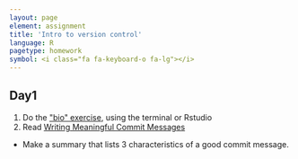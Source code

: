 ```yaml
---
layout: page
element: assignment
title: 'Intro to version control'
language: R
pagetype: homework
symbol: <i class="fa fa-keyboard-o fa-lg"></i>
---
```



## Day1

1. Do the ["bio" exercise](https://swcarpentry.github.io/git-novice/04-changes/index.html#bio-repository), using the terminal or Rstudio
2. Read [Writing Meaningful Commit Messages](https://reflectoring.io/meaningful-commit-messages/)
  - Make a summary that lists 3 characteristics of a good commit message.
